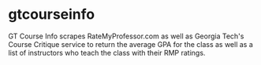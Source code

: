 # gtcourseinfo
GT Course Info scrapes RateMyProfessor.com as well as Georgia Tech's Course Critique service to return the average GPA for the class as well as a list of instructors who teach the class with their RMP ratings.
